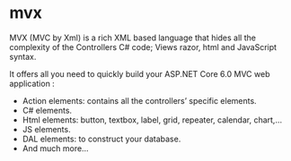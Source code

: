 # mvx
MVX (MVC by Xml) is a rich XML based language that hides all the complexity of the Controllers C# code; Views razor, html and JavaScript syntax. 

It offers all you need to quickly build your ASP.NET Core 6.0 MVC web application :
-	Action elements: contains all the controllers’ specific elements.
-	 C# elements.
-	Html elements: button, textbox, label, grid, repeater, calendar, chart,…
-	JS elements.
-	DAL elements: to construct your database.
-	And much more…  
